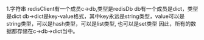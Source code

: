 1.字符串
redisClient有一个成员c->db,类型是redisDb
db有一个成员是dict，类型是dict
db->dict是key-value格式，其中key永远是string类型，value可以是string类型，可以是hash类型，可以是list类型, 也可以是set类型
因此，所有的数据都存储在c->db->dict当中。


